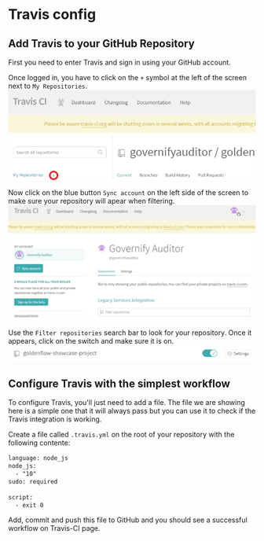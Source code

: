 # Travis config

## Add Travis to your GitHub Repository
First you need to enter Travis and sign in using your GitHub account. 

Once logged in, you have to click on the `+` symbol at the left of the screen next to `My Repositories`.
![Travis](https://github.com/governifyauditor/goldenflow-showcase-project/blob/main/img/travis1.PNG?raw=true)

Now click on the blue button `Sync account` on the left side of the screen to make sure your repository will apear when filtering. 
![Travis](https://github.com/governifyauditor/goldenflow-showcase-project/blob/main/img/travis2.PNG?raw=true)

Use the `Filter repositories` search bar to look for your repository. Once it appears, click on the switch and make sure it is on.
![Travis](https://github.com/governifyauditor/goldenflow-showcase-project/blob/main/img/travis3.PNG?raw=true)

## Configure Travis with the simplest workflow
To configure Travis, you'll just need to add a file. The file we are showing here is a simple one that it will always pass but you can use it to check if the Travis integration is working. 

Create a file called `.travis.yml` on the root of your repository with the following contente:

```
language: node_js
node_js:
  - "10"
sudo: required

script:
  - exit 0
```

Add, commit and push this file to GitHub and you should see a successful workflow on Travis-CI page. 